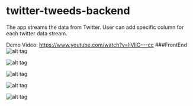 # twitter-tweeds-backend

The app streams the data from Twitter. User can add specific column for each twitter data stream.

Demo Video: https://www.youtube.com/watch?v=liVliO---cc
###FrontEnd
![alt tag](https://lh3.googleusercontent.com/wF6RzFnp2PByvX87oWVKHSwue9CZv95qrmNyNsyTitrQ_4Lxx2skO4P5xGOoDqnVsaJNRn4gy9T89akqNZcgjyM--Iv31imEMeuzNcFWUTSwCSHAkuMMYlYhIDA27eN3eWi3aFr12wOEir4OvqmFMI8M7zNDGwvYQ4PbX6SXNMSHmQObevLuu5H4-L-v9xdGCryKP823zOPf2XTUa9kv2Arxn1sOv-Z-Z0jT9871B1UM9GU8ZmZxZv5zzK-Yl6hyzlvlVNLgW8EiDqDDgbkMIq-wOUcmJDU91EygbsN2bSyDG9afYAY2LqeJhY3EQ9fUquEdGvhoMS2kLLmbJfCvXkW8QW2VwiDYzb5XJ2jFB3q6S0ZejPiqKVyHAfsEbN_vQpwacachYST3vCyU2nlT-t90ADfaCXvzezeWlsxN-fg_8d85llhb_M4wTNBLVqgXUewkOT-zSd_GhH6va9TcHgau5PW1sCkqm2n-hGrwWJHjyYy4fwLea224gxJf0k59spFPjRqmFbQVaktQja-aW4odyc09ph6mTCzkEEED2XFT7xzOzD3lWOl4WiP9Qou1_I5d=w1287-h934-no)

![alt tag](https://lh3.googleusercontent.com/F15_n87LRG70239ir2qQ29nI4aanJVBq09lmNPj5CvfKCUO7LeTkcmwKOnxnOr3wwe7kw9DMo-1L8e-qCQU9qOJX70zLZkPVgU5KpUth3rjK11AZtNRrcVQ4qOct3U_QgPA3DMn2knDOec8-jNRqp8nZ22bM2c2bWJf-ldOZ7X1tOlugTaBhnQT6QLeRaj1Ncu6sm-1jcQyNeI3I5ffxeFaXvNEILDgBrqQf1BT0BVBhGbo8PbA4YTmNxqySryBHs_P_S1mAxpbv1eQeKyQAkoli-SxckD_dAHSHVYQI2SIv8ALIs2cU9NxS-0OORTrbxFCjQ7UUDLJLpfeQnPjruHkeVhpdvHy4EV1dWbrgRPs2ntyXo8qkRrgvm1Sc9k9XJsLZ5yyX-v2nKDbneQMqKjxl9MNqvhNNOfBnBRyZqsqwYN53Dv6Jyh10bV-rljQJLPitEQY9i4lusKMD0Xckjc9qJ7mfxZgxU1lJLp_z4r2FK9jSQ5b9dcmOcLARbWvgOAA9aT8k4P0tc6KuQzJCPPYyPYhfNISE0xe4SBSsc1qNgGTfsSxB2hLxaDDAAjHqx5Lk=w1287-h934-no)

![alt tag](https://lh3.googleusercontent.com/bvCZCZxptPIUQa-1SufiPd5qAfByeMiySDs5uDu_ikif9GQDuBEuWsOHnX4VJozxyKfHlJCzElaFHzRaUUIDfbMSvi6z9wu4H6JeRbHm-HKjnPwSLxGuIGM9G-pcKvp5lTFdWGWFZPTDws-X5F2cyQfK02JKINO8jDfI-6o5z04RAIkXvue6BcQd3HT3gy99sGuEiaAO9OtctpF5Hu3Jj2KqE2Ye-hil_wayPD_4H8RtrpDvA-sPzswjI_zfDMVOkqZgYqPb0FrpjySvk-yKV7m8r0svaanovE0uWJNPjzzmpC0l-k0vYDYnNLKWEYl46_CXHKXM70yomiqEWFEdP_zn-Q-aDw7qLzObbwJ7ZLqQwBSKSw_Xwg8t64siKpNJ3Tux-rK068b0X9N3vT1nSoWq0ynEEJeSsFB2GUClABYsBwPhUXX9Y_gIyOGpebucV6wAnU7L5MGm7j4Th-ub2b4dP2Bbq5yVyBRXV5L3ke9KB83JWKF5ASMbPjGdNHJ_skL0NrTbB7AVKld30dtSWVWGSYncMKNYjksRFVj1mRO3Qhmmo2N9oHzpXqhuEHdTU9EN=w1287-h943-no)

![alt tag](https://lh3.googleusercontent.com/Tc0qgMzFQ476G1wIj3YJJkhjUeyO8ZC85pK37UsRPoieUe5I2yS44ohDXsv_ugWZ0-PDgNmZ5F6rvA7SArNVVOrPoTprnVpxnF7bJQjWod5aCW9Uw4uFTD2JQn_tkBgnS2qewK7_SSJhOFB7wn54dxWG3zpHDzWhzwjVrHt9qmRnEH8mH-hWhmCKRDNjJmA8_RaDBYHpHJRzm8Xg6d70EYfIiUd827fv1Y5BAeIFMFPlKRYBiAd0duZW4BxL4bfUR8l1746lVpi7v2mRalx2aMD2Jpbt-1WY2-f0PYRePUWBmmXyA7ytD-Ql7fxuWH8RjBuE9QPn6jjqQnHVWAKi_zvI12X_fBIMyIS3NsARt409cd4GU9G886vDpYaQqtTmACDIe63SgLYmaFPpl61dYKVa-bAvO0pbfhcev-gHuZ-S6xADj80HFSoJe1O-CEQy0NNiiHn4_7NFHk-U0a9WAcDpBLexLmZbctLCDVw23NGC69j-tjIAZO_k0DJJ2gC1wECd_SuoRpquPaE6wCxoKezf4TBIx1VaFYmBSMv-VJ4corwXHcci2CtODKhmmNSaglOh=w1287-h945-no)

![alt tag](https://lh3.googleusercontent.com/g5yQLgUY-kATITozKVL4NuZ949yHctNdjRY2xr02X-d9CdG_S_1W5PfujnuTwyQ8hNfjZ6-3_QJlMVIut8UxwCsLpz1qqz2e_Y-qDYcYMq33lbRp9g3ICPiVeavs3Nr_yqu4NuKb1Lgxo2Oh9kVbe4tKIMZLMeTSq3ZF36OSyp9ZS60_YrIKNnXjgaRfnB0TnwkIXIFDIQt39mTfW7jr7uRHOqvM7vEWb0xOemTnQFvIFEiFV_Vwkaw8OqZUkXrPgzbKiX0R8T2ErkOBUBr2R8yEpyaOufl3JcI4RuyErV8ebsXeDWFdd4zJWtkFp6YdeVAxLOLGBQCXVIt6xS2drcvQ5x4jwYhg4xjnHQdepYDYokaDYMZ1fnfykuV73FxSaRv-6H1swWWSFJJLKtg5dr1GnjGpx5HmqcyMX8vUhBaMvj3agKIITCjMLZM0TPDLs_VAlkrGBkC-jm8QRnXhQRQfDnNw3IDRV7AwDNMBb2WDg3pYSeIzkFzjaSPpKhPfbBScIqHH_-QpBUwM-P_l2Ux-uIaYhdizLI7SDRdaUdx-OPYridN6F9SUjoqfuYR9apoq=w1287-h558-no)
